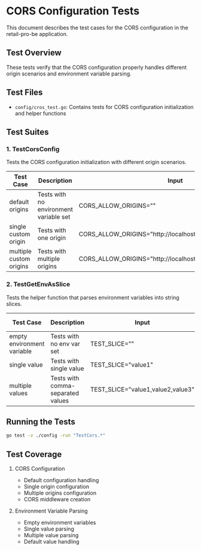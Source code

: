 # CORS Configuration Tests

This document describes the test cases for the CORS configuration in the retail-pro-be application.

## Test Overview

These tests verify that the CORS configuration properly handles different origin scenarios and environment variable parsing.

## Test Files

- `config/cros_test.go`: Contains tests for CORS configuration initialization and helper functions

## Test Suites

### 1. TestCorsConfig

Tests the CORS configuration initialization with different origin scenarios.

| Test Case | Description | Input | Expected Output |
|-----------|-------------|-------|----------------|
| default origins | Tests with no environment variable set | CORS_ALLOW_ORIGINS="" | Single origin "*" |
| single custom origin | Tests with one origin | CORS_ALLOW_ORIGINS="http://localhost:3000" | Single specified origin |
| multiple custom origins | Tests with multiple origins | CORS_ALLOW_ORIGINS="http://localhost:3000,http://example.com" | Two specified origins |

### 2. TestGetEnvAsSlice

Tests the helper function that parses environment variables into string slices.

| Test Case | Description | Input | Expected Output |
|-----------|-------------|-------|----------------|
| empty environment variable | Tests with no env var set | TEST_SLICE="" | Default value |
| single value | Tests with single value | TEST_SLICE="value1" | ["value1"] |
| multiple values | Tests with comma-separated values | TEST_SLICE="value1,value2,value3" | ["value1", "value2", "value3"] |

## Running the Tests

```bash
go test -v ./config -run "TestCors.*"
```

## Test Coverage

1. CORS Configuration
   - Default configuration handling
   - Single origin configuration
   - Multiple origins configuration
   - CORS middleware creation

2. Environment Variable Parsing
   - Empty environment variables
   - Single value parsing
   - Multiple value parsing
   - Default value handling